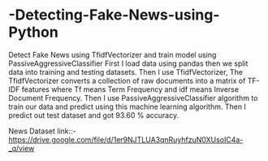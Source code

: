 # -Detecting-Fake-News-using-Python
Detect Fake News using TfidfVectorizer and train model using  PassiveAggressiveClassifier
First I load data using pandas then we split data into training and testing datasets.
Then I use TfidfVectorizer, The TfidfVectorizer converts a collection of raw documents into a matrix of TF-IDF features where Tf means Term Frequency
and idf means Inverse Document Frequency.
Then I use PassiveAggressiveClassifier algorithm to train our data and predict using this machine learning algorithm.
Then I predict out test dataset and got 93.60 % accuracy.

News Dataset link::- https://drive.google.com/file/d/1er9NJTLUA3qnRuyhfzuN0XUsoIC4a-_q/view
